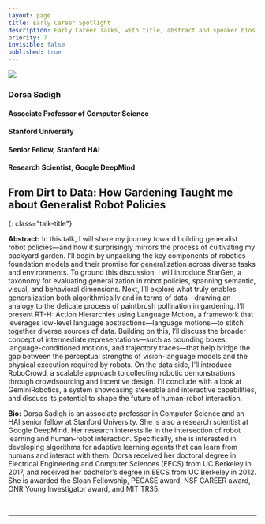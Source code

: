 ```yaml
---
layout: page
title: Early Career Spotlight
description: Early Career Talks, with title, abstract and speaker bios.
priority: 7
invisible: false
published: true
---
```



<div id="ec1" class="talk">
  <div class="talk-profile">
    <img src="{{site.baseurl}}/images/Dorsa_Sadigh_2025.jpg"/>
  </div>
  <div class="talk-speaker">
    <h3>Dorsa Sadigh</h3>
    <h4>Associate Professor of Computer Science</h4>
    <h4>Stanford University</h4>
    <h4>Senior Fellow, Stanford HAI</h4>
    <h4>Research Scientist, Google DeepMind</h4>
  </div>
</div>

## From Dirt to Data: How Gardening Taught me about Generalist Robot Policies
{: class="talk-title"}

**Abstract:** In this talk, I will share my journey toward building generalist robot policies—and how it surprisingly mirrors the process of cultivating my backyard garden. I’ll begin by unpacking the key components of robotics foundation models and their promise for generalization across diverse tasks and environments. To ground this discussion, I will introduce StarGen, a taxonomy for evaluating generalization in robot policies, spanning semantic, visual, and behavioral dimensions. Next, I’ll explore what truly enables generalization both algorithmically and in terms of data—drawing an analogy to the delicate process of paintbrush pollination in gardening. I’ll present RT-H: Action Hierarchies using Language Motion, a framework that leverages low-level language abstractions—language motions—to stitch together diverse sources of data. Building on this, I’ll discuss the broader concept of intermediate representations—such as bounding boxes, language-conditioned motions, and trajectory traces—that help bridge the gap between the perceptual strengths of vision-language models and the physical execution required by robots. On the data side, I’ll introduce RoboCrowd, a scalable approach to collecting robotic demonstrations through crowdsourcing and incentive design. I’ll conclude with a look at GeminiRobotics, a system showcasing steerable and interactive capabilities, and discuss its potential to shape the future of human-robot interaction.

**Bio:** Dorsa Sadigh is an associate professor in Computer Science and an HAI senior fellow at Stanford University. She is also a research scientist at Google DeepMind.  Her research interests lie in the intersection of robot learning and human-robot interaction. Specifically, she is interested in developing algorithms for adaptive learning agents that can learn from humans and interact with them. Dorsa received her doctoral degree in Electrical Engineering and Computer Sciences (EECS) from UC Berkeley in 2017, and received her bachelor’s degree in EECS from UC Berkeley in 2012.  She is awarded the Sloan Fellowship, PECASE award, NSF CAREER award, ONR Young Investigator award, and MIT TR35.


<br/>
<hr>
<br/>

<!-- 
<div id="ec2" class="talk">
  <div class="talk-profile">
    <img src="{{site.baseurl}}/images/ec_spotlight_1.jpg"/>
  </div>
  <div class="talk-speaker">
    <h3>Michael Posa</h3>
    <h4>Assistant Professor</h4>
    <h4>Mechanical Engineering and Applied Mechanics</h4>
    <h4>University of Pennsylvania</h4>
  </div>
</div>

## The Structure of Touch: Low-Data Learning and Control
{: class="talk-title"}

**Abstract:** Machine learning has shown incredible promise in robotics, with some notable recent demonstrations in manipulation and sim-to-real transfer. These results, however, require either simulating an accurate model or a large amount of data. For robots to deploy to our homes and workplaces, they will inevitably encounter new objects, tasks, and environments. How will they adapt to this novelty, given only few minutes to gather information and accomplish some complex task? I will first argue that the hybrid or contact-driven aspects of manipulation clashes with the inductive biases inherent in standard learning methods, driving the current need for large data. I will then show how contact-inspired implicit learning, embedding convex optimization, can reshape the loss landscape and enable more accurate training, better generalization, and ultimately data efficiency. Finally, I will present our latest results on how these learned models can be deployed via real-time multi-contact MPC for robotic manipulation.

**Bio:** Michael Posa is an Assistant Professor in Mechanical Engineering and Applied Mechanics at the University of Pennsylvania. He leads the Dynamic Autonomy and Intelligent Robotics (DAIR) lab, a group within the Penn GRASP laboratory.  His group focuses on developing computationally tractable algorithms to enable robots to operate both dynamically and safely as they interact with their environments. Michael received his Ph.D. in Electrical Engineering and Computer Science from MIT in 2017, where, among his other research, he spent time on the MIT DARPA Robotics Challenge team. He received his B.S. in Mechanical Engineering from Stanford University in 2007. Before his doctoral studies, he worked as an engineer at Vecna Robotics. He has received the Best Paper award at HSCC and been finalist awards at TRO, ICRA, and IEEE Humanoids. He received the NSF CAREER Award in 2023, a Google Faculty Research Award in 2019, and the Young Faculty Researcher Award from the Toyota Research Institute in 2021.
-->